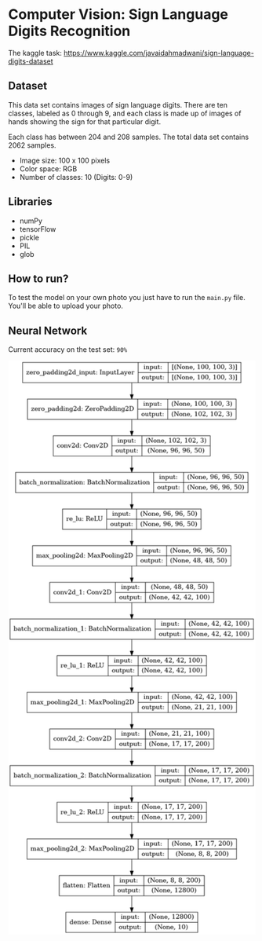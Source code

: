 # Computer Vision: Sign Language Digits Recognition

The kaggle task: https://www.kaggle.com/javaidahmadwani/sign-language-digits-dataset

## Dataset

This data set contains images of sign language digits. There are ten classes, labeled as 0 through 9, and each class is made up of images of hands showing the sign for that particular digit.

Each class has between 204 and 208 samples. The total data set contains 2062 samples.

- Image size: 100 x 100 pixels
- Color space: RGB
- Number of classes: 10 (Digits: 0-9)

## Libraries

- numPy
- tensorFlow
- pickle
- PIL
- glob

## How to run?

To test the model on your own photo you just have to run the `main.py` file. You'll be able to upload your photo.

## Neural Network
Current accuracy on the test set: `90%`
<p align="center">
  <img src="./img/model_plot.png" style="width:600px;"/>
</p>
